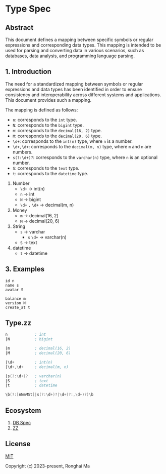 # Type Spec

## Abstract

This document defines a mapping between specific symbols or regular expressions and corresponding data types. This mapping is intended to be used for parsing and converting data in various scenarios, such as databases, data analysis, and programming language parsing.

## 1. Introduction

The need for a standardized mapping between symbols or regular expressions and data types has been identified in order to ensure consistency and interoperability across different systems and applications. This document provides such a mapping.

The mapping is defined as follows:

- `n`: corresponds to the `int` type.
- `N`: corresponds to the `bigint` type.
- `m`: corresponds to the `decimal(16, 2)` type.
- `M`: corresponds to the `decimal(20, 6)` type.
- `\d+`: corresponds to the `int(n)` type, where `n` is a number.
- `\d+,\d+`: corresponds to the `decimal(m, n)` type, where `m` and `n` are numbers.
- `s(?:\d+)?`: corresponds to the `varchar(n)` type, where `n` is an optional number.
- `S`: corresponds to the `text` type.
- `t`: corresponds to the `datetime` type.

1. Number
    - `\d+` -> int(n)
    - `n` -> int
    - `N` -> bigint
    - `\d+` `,` `\d+` -> decimal(m, n)
2. Money
    - `m` -> decimal(16, 2)
    - `M` -> decimal(20, 6)
3. String
    - `s` -> varchar
        - `s` `\d+` -> varchar(n)
    - `S` -> text
4. datetime
    - `t` -> datetime

## 3. Examples

```
id n
name s
avatar S

balance m
version N
create_at t
```

## Type.zz

```asm
n            ; int
|N           ; bigint

|m           ; decimal(16, 2)
|M           ; decimal(20, 6)

|\d+         ; int(n)
|\d+,\d+     ; decimal(m, n)

|s(?:\d+)?   ; varchar(n)
|S           ; text
|t           ; datetime
```

```asm
\b(?:[nNmMSt]|s(?:\d+)?|\d+(?:,\d+)?)\b
```

## Ecosystem

1. [DB Spec](https://github.com/maronghai/dbspec)
2. [ZZ](https://github.com/maronghai/zz)

## License

[MIT](https://opensource.org/licenses/MIT)

Copyright (c) 2023-present, Ronghai Ma
